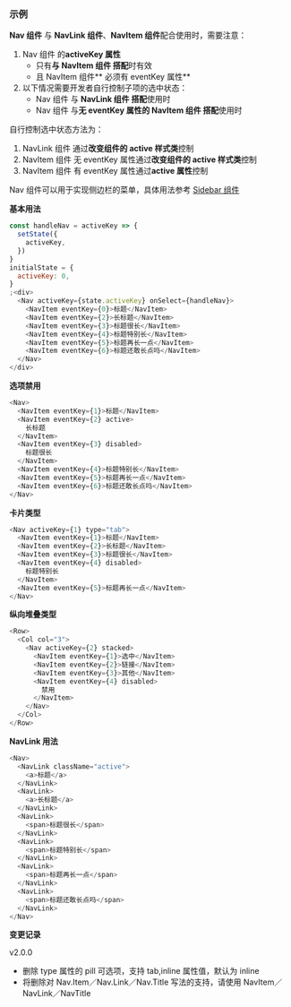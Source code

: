 ### 示例

**Nav 组件** 与 **NavLink 组件**、**NavItem 组件**配合使用时，需要注意：

1. Nav 组件 的**activeKey 属性**
   * 只有**与 NavItem 组件 搭配**时有效
   * 且 NavItem 组件** 必须有 eventKey 属性**
2. 以下情况需要开发者自行控制子项的选中状态：
   * Nav 组件 与 **NavLink 组件 搭配**使用时
   * Nav 组件 与**无 eventKey 属性的 NavItem 组件 搭配**使用时

自行控制选中状态方法为：

1. NavLink 组件 通过**改变组件的 active 样式类**控制
2. NavItem 组件 无 eventKey 属性通过**改变组件的 active 样式类**控制
3. NavItem 组件 有 eventKey 属性通过**active 属性**控制

Nav 组件可以用于实现侧边栏的菜单，具体用法参考 [Sidebar 组件](#sidebar)

**基本用法**

```js
const handleNav = activeKey => {
  setState({
    activeKey,
  })
}
initialState = {
  activeKey: 0,
}
;<div>
  <Nav activeKey={state.activeKey} onSelect={handleNav}>
    <NavItem eventKey={0}>标题</NavItem>
    <NavItem eventKey={2}>长标题</NavItem>
    <NavItem eventKey={3}>标题很长</NavItem>
    <NavItem eventKey={4}>标题特别长</NavItem>
    <NavItem eventKey={5}>标题再长一点</NavItem>
    <NavItem eventKey={6}>标题还敢长点吗</NavItem>
  </Nav>
</div>
```

**选项禁用**

```js
<Nav>
  <NavItem eventKey={1}>标题</NavItem>
  <NavItem eventKey={2} active>
    长标题
  </NavItem>
  <NavItem eventKey={3} disabled>
    标题很长
  </NavItem>
  <NavItem eventKey={4}>标题特别长</NavItem>
  <NavItem eventKey={5}>标题再长一点</NavItem>
  <NavItem eventKey={6}>标题还敢长点吗</NavItem>
</Nav>
```

**卡片类型**

```js
<Nav activeKey={1} type="tab">
  <NavItem eventKey={1}>标题</NavItem>
  <NavItem eventKey={2}>长标题</NavItem>
  <NavItem eventKey={3}>标题很长</NavItem>
  <NavItem eventKey={4} disabled>
    标题特别长
  </NavItem>
  <NavItem eventKey={5}>标题再长一点</NavItem>
</Nav>
```

**纵向堆叠类型**

```js
<Row>
  <Col col="3">
    <Nav activeKey={2} stacked>
      <NavItem eventKey={1}>选中</NavItem>
      <NavItem eventKey={2}>链接</NavItem>
      <NavItem eventKey={3}>其他</NavItem>
      <NavItem eventKey={4} disabled>
        禁用
      </NavItem>
    </Nav>
  </Col>
</Row>
```

**NavLink 用法**

```js
<Nav>
  <NavLink className="active">
    <a>标题</a>
  </NavLink>
  <NavLink>
    <a>长标题</a>
  </NavLink>
  <NavLink>
    <span>标题很长</span>
  </NavLink>
  <NavLink>
    <span>标题特别长</span>
  </NavLink>
  <NavLink>
    <span>标题再长一点</span>
  </NavLink>
  <NavLink>
    <span>标题还敢长点吗</span>
  </NavLink>
</Nav>
```

**变更记录**

v2.0.0

* 删除 type 属性的 pill 可选项，支持 tab,inline 属性值，默认为 inline
* 将删除对 Nav.Item／Nav.Link／Nav.Title 写法的支持，请使用 NavItem／NavLink／NavTitle
